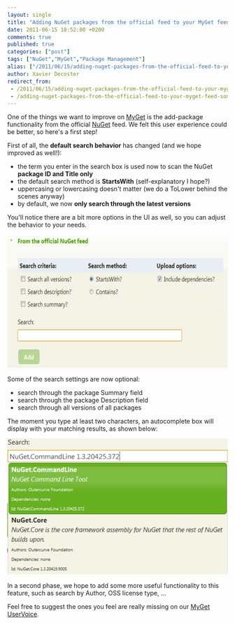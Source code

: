 ```yaml
---
layout: single
title: "Adding NuGet packages from the official feed to your MyGet feed: some improvements"
date: 2011-06-15 18:52:00 +0200
comments: true
published: true
categories: ["post"]
tags: ["NuGet","MyGet","Package Management"]
alias: ["/2011/06/15/adding-nuget-packages-from-the-official-feed-to-your-myget-feed-some-improvements/"]
author: Xavier Decoster
redirect_from:
 - /2011/06/15/adding-nuget-packages-from-the-official-feed-to-your-myget-feed-some-improvements/.html
 - /adding-nuget-packages-from-the-official-feed-to-your-myget-feed-some-improvements
---
```

<p>One of the things we want to improve on <a href="http://www.myget.org" target="_blank">MyGet</a> is the add-package functionality from the official <a href="http://www.nuget.org" target="_blank">NuGet</a> feed. We felt this user experience could be better, so here's a first step!</p>

<p>First of all, the <strong>default search behavior</strong> has changed (and we hope improved as well!):</p>

<ul>
<li>the term you enter in the search box is used now to scan the NuGet <strong>package ID and Title only</strong></li>
<li>the default search method is <strong>StartsWith</strong> (self-explanatory I hope?)</li>
<li>uppercasing or lowercasing doesn't matter (we do a ToLower behind the scenes anyway)</li>
<li>by default, we now <strong>only search through the latest versions</strong></li>
</ul>

<p>You'll notice there are a bit more options in the UI as well, so you can adjust the behavior to your needs.</p>

<p><img alt="" src="/images/2011-06-15/2011-6-improvedmygetaddpackagefromnugetfeedpart1.png" width="650" height="304" /></p>

<p>Some of the search settings are now optional:</p>

<ul>
<li>search through the package Summary field</li>
<li>search through the package Description field</li>
<li>search through all versions of all packages</li>
</ul>

<div>
  The moment you type at least two characters, an autocomplete box will display with your matching results, as shown below:
</div>

<p><img src="/images/2011-06-15/2011-6-mygetaddofficialnugetpackageautocomplete.png" alt="" /></p>

<p>In a second phase, we hope to add some more useful functionality to this feature, such as search by Author, OSS license type, ...</p>

<p>Feel free to suggest the ones you feel are really missing on our <a href="https://myget.uservoice.com" target="_blank">MyGet UserVoice</a>.</p>
